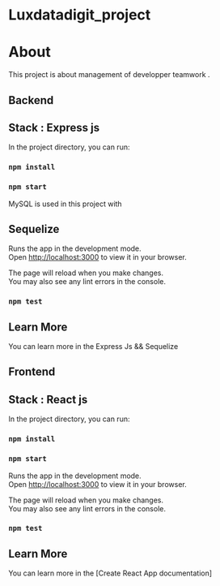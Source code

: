 # Luxdatadigit_project

# About

This project is about management of developper teamwork .

## Backend
## Stack : Express js

In the project directory, you can run:

### `npm install`
### `npm start`

MySQL is used in this project with 

## Sequelize

Runs the app in the development mode.\
Open [http://localhost:3000](http://localhost:5000) to view it in your browser.

The page will reload when you make changes.\
You may also see any lint errors in the console.

### `npm test`

## Learn More


You can learn more in the Express Js && Sequelize

## Frontend
## Stack : React js

In the project directory, you can run:

### `npm install`
### `npm start`

Runs the app in the development mode.\
Open [http://localhost:3000](http://localhost:3000) to view it in your browser.

The page will reload when you make changes.\
You may also see any lint errors in the console.

### `npm test`

## Learn More

You can learn more in the [Create React App documentation]
